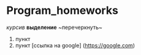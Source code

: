 # Program_homeworks
*курсив*
**выделение**
~перечеркнуть~
1. пункт
2. пункт
[ссылка на google] (https://google.com)
